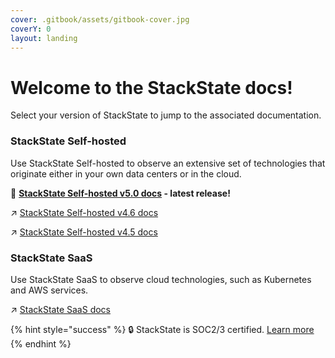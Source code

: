 ```yaml
---
cover: .gitbook/assets/gitbook-cover.jpg
coverY: 0
layout: landing
---
```


# Welcome to the StackState docs!

Select your version of StackState to jump to the associated documentation.

### StackState Self-hosted

Use StackState Self-hosted to observe an extensive set of technologies that originate either in your own data centers or in the cloud.

🚀 **[StackState Self-hosted v5.0 docs](latest.md) - latest release!**

↗️ [StackState Self-hosted v4.6 docs](https://docs.stackstate.com/v/4.6/)

↗️ [StackState Self-hosted v4.5 docs](https://docs.stackstate.com/v/4.5/)

### StackState SaaS

Use StackState SaaS to observe cloud technologies, such as Kubernetes and AWS services. 

↗️ [StackState SaaS docs](https://docs.stackstate.com/v/stackstate-saas/)

{% hint style="success" %}
🔒 StackState is SOC2/3 certified. [Learn more](https://www.stackstate.com/compliance)
{% endhint %}

